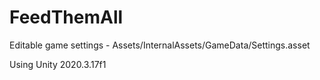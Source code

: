 # FeedThemAll

Editable game settings - Assets/InternalAssets/GameData/Settings.asset 


Using Unity 2020.3.17f1